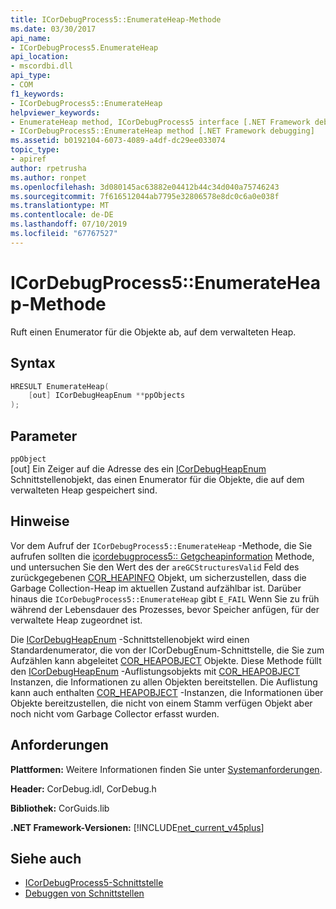 ```yaml
---
title: ICorDebugProcess5::EnumerateHeap-Methode
ms.date: 03/30/2017
api_name:
- ICorDebugProcess5.EnumerateHeap
api_location:
- mscordbi.dll
api_type:
- COM
f1_keywords:
- ICorDebugProcess5::EnumerateHeap
helpviewer_keywords:
- EnumerateHeap method, ICorDebugProcess5 interface [.NET Framework debugging]
- ICorDebugProcess5::EnumerateHeap method [.NET Framework debugging]
ms.assetid: b0192104-6073-4089-a4df-dc29ee033074
topic_type:
- apiref
author: rpetrusha
ms.author: ronpet
ms.openlocfilehash: 3d080145ac63882e04412b44c34d040a75746243
ms.sourcegitcommit: 7f616512044ab7795e32806578e8dc0c6a0e038f
ms.translationtype: MT
ms.contentlocale: de-DE
ms.lasthandoff: 07/10/2019
ms.locfileid: "67767527"
---
```

# <a name="icordebugprocess5enumerateheap-method"></a>ICorDebugProcess5::EnumerateHeap-Methode
Ruft einen Enumerator für die Objekte ab, auf dem verwalteten Heap.  
  
## <a name="syntax"></a>Syntax  
  
```cpp  
HRESULT EnumerateHeap(  
    [out] ICorDebugHeapEnum **ppObjects  
);  
```  
  
## <a name="parameters"></a>Parameter  
 `ppObject`  
 [out] Ein Zeiger auf die Adresse des ein [ICorDebugHeapEnum](../../../../docs/framework/unmanaged-api/debugging/icordebugheapenum-interface.md) Schnittstellenobjekt, das einen Enumerator für die Objekte, die auf dem verwalteten Heap gespeichert sind.  
  
## <a name="remarks"></a>Hinweise  
 Vor dem Aufruf der `ICorDebugProcess5::EnumerateHeap` -Methode, die Sie aufrufen sollten die [icordebugprocess5:: Getgcheapinformation](../../../../docs/framework/unmanaged-api/debugging/icordebugprocess5-getgcheapinformation-method.md) Methode, und untersuchen Sie den Wert des der `areGCStructuresValid` Feld des zurückgegebenen [COR_HEAPINFO](../../../../docs/framework/unmanaged-api/debugging/cor-heapinfo-structure.md) Objekt, um sicherzustellen, dass die Garbage Collection-Heap im aktuellen Zustand aufzählbar ist. Darüber hinaus die `ICorDebugProcess5::EnumerateHeap` gibt `E_FAIL` Wenn Sie zu früh während der Lebensdauer des Prozesses, bevor Speicher anfügen, für der verwaltete Heap zugeordnet ist.  
  
 Die [ICorDebugHeapEnum](../../../../docs/framework/unmanaged-api/debugging/icordebugheapenum-interface.md) -Schnittstellenobjekt wird einen Standardenumerator, die von der ICorDebugEnum-Schnittstelle, die Sie zum Aufzählen kann abgeleitet [COR_HEAPOBJECT](../../../../docs/framework/unmanaged-api/debugging/cor-heapobject-structure.md) Objekte. Diese Methode füllt den [ICorDebugHeapEnum](../../../../docs/framework/unmanaged-api/debugging/icordebugheapenum-interface.md) -Auflistungsobjekts mit [COR_HEAPOBJECT](../../../../docs/framework/unmanaged-api/debugging/cor-heapobject-structure.md) Instanzen, die Informationen zu allen Objekten bereitstellen. Die Auflistung kann auch enthalten [COR_HEAPOBJECT](../../../../docs/framework/unmanaged-api/debugging/cor-heapobject-structure.md) -Instanzen, die Informationen über Objekte bereitzustellen, die nicht von einem Stamm verfügen Objekt aber noch nicht vom Garbage Collector erfasst wurden.  
  
## <a name="requirements"></a>Anforderungen  
 **Plattformen:** Weitere Informationen finden Sie unter [Systemanforderungen](../../../../docs/framework/get-started/system-requirements.md).  
  
 **Header:** CorDebug.idl, CorDebug.h  
  
 **Bibliothek:** CorGuids.lib  
  
 **.NET Framework-Versionen:** [!INCLUDE[net_current_v45plus](../../../../includes/net-current-v45plus-md.md)]  
  
## <a name="see-also"></a>Siehe auch

- [ICorDebugProcess5-Schnittstelle](../../../../docs/framework/unmanaged-api/debugging/icordebugprocess5-interface.md)
- [Debuggen von Schnittstellen](../../../../docs/framework/unmanaged-api/debugging/debugging-interfaces.md)

